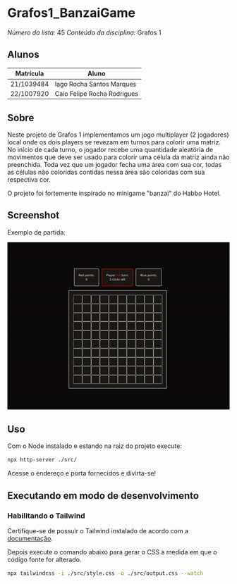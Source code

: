 # Grafos1_BanzaiGame

_Número da lista:_ 45
_Conteúdo da disciplina:_ Grafos 1

## Alunos

| Matrícula  | Aluno                       |
| ---------- | --------------------------- |
| 21/1039484 | Iago Rocha Santos Marques   |
| 22/1007920 | Caio Felipe Rocha Rodrigues |

## Sobre

Neste projeto de Grafos 1 implementamos um jogo multiplayer (2 jogadores) local onde os dois players se revezam em turnos para colorir uma matriz. No início de cada turno, o jogador recebe uma quantidade aleatória de movimentos que deve ser usado para colorir uma célula da matriz ainda não preenchida. Toda vez que um jogador fecha uma área com sua cor, todas as células não coloridas contidas nessa área são coloridas com sua respectiva cor.

O projeto foi fortemente inspirado no minigame "banzai" do Habbo Hotel.

## Screenshot

Exemplo de partida:

![Partida](./media/match-example.gif)

## Uso

Com o Node instalado e estando na raiz do projeto execute:

```sh
npx http-server ./src/
```

Acesse o endereço e porta fornecidos e divirta-se!

## Executando em modo de desenvolvimento

### Habilitando o Tailwind

Certifique-se de possuir o Tailwind instalado de acordo com a [documentação](https://tailwindcss.com/docs/installation).

Depois execute o comando abaixo para gerar o CSS a medida em que o código fonte for alterado.

```sh
npx tailwindcss -i ./src/style.css -o ./src/output.css --watch
```
